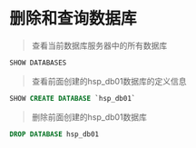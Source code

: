# 删除和查询数据库

> 查看当前数据库服务器中的所有数据库
>
``` sql 
SHOW DATABASES
``` 

> 查看前面创建的hsp_db01数据库的定义信息
>
``` sql 
SHOW CREATE DATABASE `hsp_db01`
``` 

> 删除前面创建的hsp_db01数据库
>
``` sql 
DROP DATABASE hsp_db01
``` 